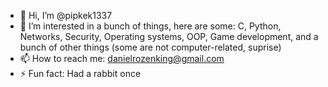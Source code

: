 - 👋 Hi, I’m @pipkek1337
- 👀 I’m interested in a bunch of things, here are some: C, Python, Networks, Security, Operating systems, OOP, Game development, and a bunch of other things (some are not computer-related, suprise) 
- 📫 How to reach me: danielrozenking@gmail.com
- ⚡ Fun fact: Had a rabbit once

<!---
pipkek1337/pipkek1337 is a ✨ special ✨ repository because its `README.md` (this file) appears on your GitHub profile.
You can click the Preview link to take a look at your changes.
--->
